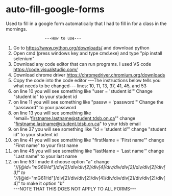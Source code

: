 # auto-fill-google-forms
Used to fill in a google form automatically  that I had to fill in for a class in the mornings.


                     ---How to use---
1.  Go to https://www.python.org/downloads/ and download python
2.  Open cmd (press windows key and type cmd.exe) and type "pip install selenium"
3.  Download any code editor that can run programs. I used VS code https://code.visualstudio.com/
4.  Download chrome driver https://chromedriver.chromium.org/downloads
5.  Copy the code into the code editor
      ---The instructions below tells you what needs to be changed---
      lines: 10, 11, 13, 37, 41, 45, and 53
6.  on line 10 you will see something like "user = 'student id'" Change "student id" to your student id 
7.  on line 11 you will see something like "passw = 'password'" Change the "password" to your password
8.  on line 13 you will see something like "email='firstname.lastname@student.tdsb.on.ca'" change "firstname.lastname@student.tdsb.on.ca" to your tdsb email
9.  on line 37 you will see something like "id = 'student id'" change "student id" to your student id
10. on line 41 you will see something like "firstName = 'First name'" change "First name" to your first name
11. on line 45 you will see something like "lastName = 'Last name'" change "Last name" to your last name
12. on line 53 I made it choose option "a" change "//*[@id="mG61Hd"]/div[2]/div/div[2]/div[4]/div/div/div[2]/div/div[2]/div[3]" to 
   "//*[@id="mG61Hd"]/div[2]/div/div[2]/div[4]/div/div/div[2]/div/div[2]/div[4]" to make it option "b"   
   ---NOTE THAT THIS DOES NOT APPLY TO ALL FORMS---
